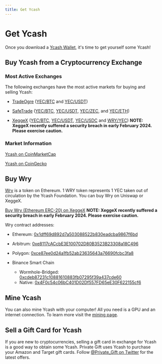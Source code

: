 ```yaml
---
title: Get Ycash
---
```


# Get Ycash

Once you download a [Ycash Wallet](/wallets), it's time to get yourself some Ycash!

## Buy Ycash from a Cryptocurrency Exchange

### Most Active Exchanges

The following exchanges have the most active markets for buying and selling Ycash:

* [TradeOgre](https://tradeogre.com) ([YEC/BTC](https://tradeogre.com/exchange/YEC-BTC) and [YEC/USDT](https://tradeogre.com/exchange/YEC-USDT))

* [SafeTrade](https://www.safe.trade) ([YEC/BTC](https://safe.trade/exchange/YEC-BTC?type=pro), [YEC/USDT](https://safe.trade/exchange/YEC-USDT?type=pro), [YEC/ZEC](https://safe.trade/exchange/YEC-ZEC?type=pro), and [YEC/ETH](https://safe.trade/exchange/YEC-ETHC?type=pro))

* [XeggeX](https://www.xeggex.com) ([YEC/BTC](https://xeggex.com/market/YEC_BTC), [YEC/USDT](https://xeggex.com/market/YEC_USDT), [YEC/USDC](https://xeggex.com/market/YEC_USDC) and [WRY/YEC](https://xeggex.com/market/WRY_YEC)) __NOTE: XeggeX recently suffered a security breach in early February 2024. Please exercise caution.__

### Market Information
[Ycash on CoinMarketCap](https://coinmarketcap.com/currencies/ycash/)

[Ycash on CoinGecko](https://www.coingecko.com/en/coins/ycash)

## Buy Wry

[Wry](/wry) is a token on Ethereum. 1 WRY token represents 1 YEC taken out of circulation by the Ycash Foundation. You can buy Wry on Uniswap or XeggeX.

[Buy Wry (Ethereum ERC-20) on XeggeX](https://xeggex.com/market/WRY_YEC) __NOTE: XeggeX recently suffered a security breach in early February 2024. Please exercise caution.__


Wry contract addresses:

* Ethereum: [0x1dff69d892d7a503088522b830eadcba9867f6bd](https://etherscan.io/token/0x1dff69d892d7a503088522b830eadcba9867f6bd)

* Arbitrum: [0xe8117cACcbE3E100702D80B3523B23308a18C496](https://arbiscan.io/token/0xe8117caccbe3e100702d80b3523b23308a18c496)

* Polygon: [0xce87ee0d24a1fb52ab23635643a76690fcbc3fa8](https://polygonscan.com/token/0xce87ee0d24a1fb52ab23635643a76690fcbc3fa8)

* Binance Smart Chain
  - Wormhole-Bridged: [0xcdeb87231c10881610883fb07295f39a437cde60](https://bscscan.com/token/0xcdeb87231c10881610883fb07295f39a437cde60)
  - Native: [0x4F0c54c06bC401D02Df557FD65eE30F622155cf6](https://bscscan.com/token/0x4F0c54c06bC401D02Df557FD65eE30F622155cf6)




## Mine Ycash

You can also mine Ycash with your computer! All you need is a GPU and an internet connection. To learn more visit the [mining page](/mining).

## Sell a Gift Card for Ycash

If you are new to cryptocurrencies, selling a gift card in exchange for
Ycash is a good way to obtain some Ycash. Private Gift uses Ycash to
purchase your Amazon and Target gift cards. Follow
[@Private_Gift on Twitter](https://twitter.com/Private_Gift) for the latest
offers.

